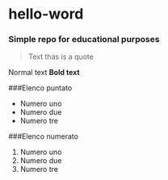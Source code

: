 # hello-word
### Simple repo for educational purposes

> Text thas is a quote

Normal text
**Bold text**

###Elenco puntato
- Numero uno
- Numero due
- Numero tre

###Elenco numerato
1. Numero uno
2. Numero due
3. Numero tre

